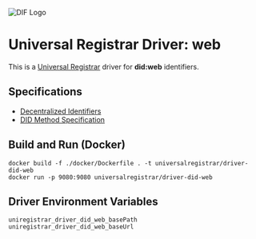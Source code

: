 ![DIF Logo](https://raw.githubusercontent.com/decentralized-identity/universal-registrar/master/docs/logo-dif.png)

# Universal Registrar Driver: web

This is a [Universal Registrar](https://github.com/decentralized-identity/universal-registrar/) driver for **did:web**
identifiers.

## Specifications

* [Decentralized Identifiers](https://w3c.github.io/did-core/)
* [DID Method Specification](https://w3c-ccg.github.io/did-method-web/)

## Build and Run (Docker)

```
docker build -f ./docker/Dockerfile . -t universalregistrar/driver-did-web
docker run -p 9080:9080 universalregistrar/driver-did-web
```

## Driver Environment Variables

```
uniregistrar_driver_did_web_basePath
uniregistrar_driver_did_web_baseUrl
```
